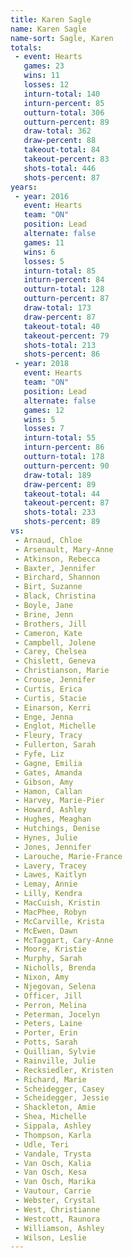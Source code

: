 ```yaml
---
title: Karen Sagle
name: Karen Sagle
name-sort: Sagle, Karen
totals:
 - event: Hearts
   games: 23
   wins: 11
   losses: 12
   inturn-total: 140
   inturn-percent: 85
   outturn-total: 306
   outturn-percent: 89
   draw-total: 362
   draw-percent: 88
   takeout-total: 84
   takeout-percent: 83
   shots-total: 446
   shots-percent: 87
years:
 - year: 2016
   event: Hearts
   team: "ON"
   position: Lead
   alternate: false
   games: 11
   wins: 6
   losses: 5
   inturn-total: 85
   inturn-percent: 84
   outturn-total: 128
   outturn-percent: 87
   draw-total: 173
   draw-percent: 87
   takeout-total: 40
   takeout-percent: 79
   shots-total: 213
   shots-percent: 86
 - year: 2018
   event: Hearts
   team: "ON"
   position: Lead
   alternate: false
   games: 12
   wins: 5
   losses: 7
   inturn-total: 55
   inturn-percent: 86
   outturn-total: 178
   outturn-percent: 90
   draw-total: 189
   draw-percent: 89
   takeout-total: 44
   takeout-percent: 87
   shots-total: 233
   shots-percent: 89
vs:
 - Arnaud, Chloe
 - Arsenault, Mary-Anne
 - Atkinson, Rebecca
 - Baxter, Jennifer
 - Birchard, Shannon
 - Birt, Suzanne
 - Black, Christina
 - Boyle, Jane
 - Brine, Jenn
 - Brothers, Jill
 - Cameron, Kate
 - Campbell, Jolene
 - Carey, Chelsea
 - Chislett, Geneva
 - Christianson, Marie
 - Crouse, Jennifer
 - Curtis, Erica
 - Curtis, Stacie
 - Einarson, Kerri
 - Enge, Jenna
 - Englot, Michelle
 - Fleury, Tracy
 - Fullerton, Sarah
 - Fyfe, Liz
 - Gagne, Emilia
 - Gates, Amanda
 - Gibson, Amy
 - Hamon, Callan
 - Harvey, Marie-Pier
 - Howard, Ashley
 - Hughes, Meaghan
 - Hutchings, Denise
 - Hynes, Julie
 - Jones, Jennifer
 - Larouche, Marie-France
 - Lavery, Tracey
 - Lawes, Kaitlyn
 - Lemay, Annie
 - Lilly, Kendra
 - MacCuish, Kristin
 - MacPhee, Robyn
 - McCarville, Krista
 - McEwen, Dawn
 - McTaggart, Cary-Anne
 - Moore, Kristie
 - Murphy, Sarah
 - Nicholls, Brenda
 - Nixon, Amy
 - Njegovan, Selena
 - Officer, Jill
 - Perron, Melina
 - Peterman, Jocelyn
 - Peters, Laine
 - Porter, Erin
 - Potts, Sarah
 - Quillian, Sylvie
 - Rainville, Julie
 - Recksiedler, Kristen
 - Richard, Marie
 - Scheidegger, Casey
 - Scheidegger, Jessie
 - Shackleton, Amie
 - Shea, Michelle
 - Sippala, Ashley
 - Thompson, Karla
 - Udle, Teri
 - Vandale, Trysta
 - Van Osch, Kalia
 - Van Osch, Kesa
 - Van Osch, Marika
 - Vautour, Carrie
 - Webster, Crystal
 - West, Christianne
 - Westcott, Raunora
 - Williamson, Ashley
 - Wilson, Leslie
---
```

